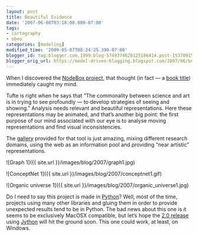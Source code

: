 ```yaml
---
layout: post
title: Beautiful Evidence
date: '2007-06-08T03:18:00.000-07:00'
tags:
- cartography
- obeo
categories: [modeling]
modified_time: '2009-05-07T08:24:25.390-07:00'
blogger_id: tag:blogger.com,1999:blog-5749374620125186414.post-1537091550117102333
blogger_orig_url: https://model-driven-blogging.blogspot.com/2007/06/beautiful-evidence.html
---
```


When I discovered the [NodeBox project](https://nodebox.net/code/index.php/Home), that thought (in fact — a [book title](https://www.edwardtufte.com/tufte/books_be)) immediately caught my mind.

Tufte is right when he says that “The commonality between science and art is in trying to see profoundly — to develop strategies of seeing and showing.” Analysis needs relevant and beautiful representations. Here these representations may be animated, and that’s another big point: the first purpose of our mind associated with our eye is to analyse moving representations and find visual inconsistencies.

The [gallery](https://web.archive.org/web/20071014071148/https://nodebox.net/code/index.php/Gallery) provided for that tool is just amazing, mixing different research domains, using the web as an information pool and providing “near artistic” representations.

![Graph 1]({{ site.url }}/images/blog/2007/graph1.jpg)

![ConceptNet 1]({{ site.url }}/images/blog/2007/conceptnet1.gif)

![Organic universe 1]({{ site.url }}/images/blog/2007/organic_universe1.jpg)

Do I need to say this project is made in [Python](https://www.python.org/)? Well, most of the time, projects using many other libraries and gluing them in order to provide unexpected results tend to be in Python. The bad news about this one is it seems to be exclusively MacOSX compatible, but let’s hope the [2.0 release](https://research.nodebox.net/NodeBoxDev) using [Jython](https://web.archive.org/web/20071014071148/https://www.jython.org/Project/index.html) will hit the ground soon. This one could work, at least, on Windows.
